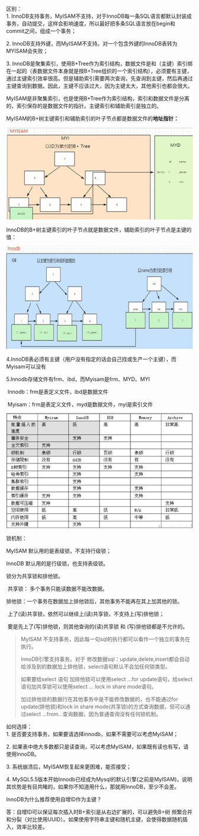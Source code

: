 区别：  
1\. InnoDB支持事务，MyISAM不支持，对于InnoDB每一条SQL语言都默认封装成事务，自动提交，这样会影响速度，所以最好把多条SQL语言放在begin和commit之间，组成一个事务； 

2\. InnoDB支持外键，而MyISAM不支持。对一个包含外键的InnoDB表转为MYISAM会失败； 

3\. InnoDB是聚集索引，使用B+Tree作为索引结构，数据文件是和（主键）索引绑在一起的（表数据文件本身就是按B+Tree组织的一个索引结构），必须要有主键，通过主键索引效率很高。但是辅助索引需要两次查询，先查询到主键，然后再通过主键查询到数据。因此，主键不应该过大，因为主键太大，其他索引也都会很大。

MyISAM是非聚集索引，也是使用B+Tree作为索引结构，索引和数据文件是分离的，索引保存的是数据文件的指针。主键索引和辅助索引是独立的。

MyISAM的B+树主键索引和辅助索引的叶子节点都是数据文件的**地址指针：**

![](../image/up-44a2f622fe41830bfc4b25a1c5907851294.png)

InnoDB的B+树主键索引的叶子节点就是数据文件，辅助索引的叶子节点是主键的值：

![](../image/up-3f99b77a75c71a48be83a9db61c32a1c090.png)

4.InnoDB表必须有主键（用户没有指定的话会自己找或生产一个主键），而Myisam可以没有

5.Innodb存储文件有frm、ibd，而Myisam是frm、MYD、MYI

​    Innodb：frm是表定义文件，ibd是数据文件

​    Myisam：frm是表定义文件，myd是数据文件，myi是索引文件

![](../image/up-dc7748b15c9a95b305959cab2f78feadaba.png)

锁机制：

MyISAM 默认用的是表级锁，不支持行级锁；

InnoDB 默认用的是行级锁，也支持表级锁。

锁分为共享锁和排他锁。

​    共享锁： 多个事务只能读数据不能改数据。

​    排他锁：一个事务在数据加上排他锁后，其他事务不能再在其上加其他的锁。

​    上了(读)共享锁，依然可以继续上(读)共享锁，不支持上(写)排他锁；

​    要是先上了(写)排他锁，则其他查询的(读)共享锁 和 (写)排他锁都是不允许的。

> MyISAM 不支持事务，因此每一句sql的执行都可以看作一个独立的事务在执行。
>
> InnoDB引擎支持事务。对于 修改数据sql：update,delete,insert都会自动给涉及到的数据加上排他锁，select语句默认不会加任何锁类型。
>
> 如果要给select 语句 加排他锁可以使用select ...for update语句，给select 语句加共享锁可以使用select ... lock in share mode语句。
>
> 加过排他锁的数据行在其他事务中是不能修改数据的，也不能通过for update(排他锁)和lock in share mode(共享锁)的方式查询数据，但可以通过select ...from...查询数据，因为普通查询没有任何锁机制。

如何选择：  
1\. 是否要支持事务，如果要请选择innodb，如果不需要可以考虑MyISAM；

2\. 如果表中绝大多数都只是读查询，可以考虑MyISAM，如果既有读也有写，请使用InnoDB。

3\. 系统崩溃后，MyISAM恢复起来更困难，能否接受；

4\. MySQL5.5版本开始Innodb已经成为Mysql的默认引擎(之前是MyISAM)，说明其优势是有目共睹的，如果你不知道用什么，那就用InnoDB，至少不会差。

InnoDB为什么推荐使用自增ID作为主键？

答：自增ID可以保证每次插入时B+索引是从右边扩展的，可以避免B+树 频繁合并和分裂（对比使用UUID）。如果使用字符串主键和随机主键，会使得数据随机插入，效率比较差。